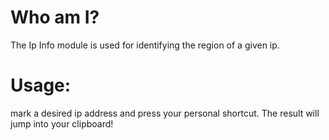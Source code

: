 # Who am I?
The Ip Info module is used for identifying the region of a given ip.
# Usage: 
mark a desired ip address and press your personal shortcut.
The result will jump into your clipboard!

